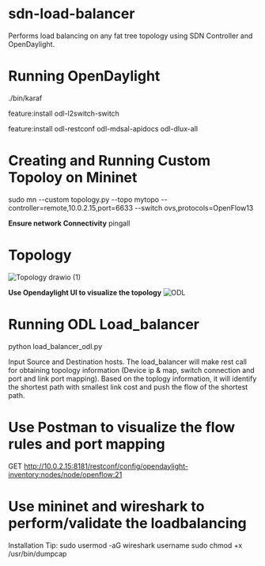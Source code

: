 # sdn-load-balancer
Performs load balancing on any fat tree topology using SDN Controller and OpenDaylight.

# Running OpenDaylight
./bin/karaf

feature:install odl-l2switch-switch

feature:install odl-restconf odl-mdsal-apidocs odl-dlux-all

# Creating and Running Custom Topoloy on Mininet
sudo mn --custom topology.py --topo mytopo --controller=remote,10.0.2.15,port=6633 --switch ovs,protocols=OpenFlow13


**Ensure network Connectivity**
pingall

# Topology

![Topology drawio (1)](https://github.com/user-attachments/assets/2c592085-0e40-4270-a3ab-14f8d1d0f661)

**Use Opendaylight UI to visualize the topology**
![ODL](https://github.com/user-attachments/assets/99149ded-b7b2-4c60-93df-cb53a77f93d0)

# Running ODL Load_balancer
python load_balancer_odl.py

Input Source and Destination hosts. The load_balancer will make rest call for obtaining topology information (Device ip & map, switch connection and port and link port mapping). Based on the toplogy information,
it will identify the shortest path with smallest link cost and push the flow of the shortest path. 

# Use Postman to visualize the flow rules and port mapping
GET http://10.0.2.15:8181/restconf/config/opendaylight-inventory:nodes/node/openflow:21

# Use mininet and wireshark to perform/validate the loadbalancing
Installation Tip:
sudo usermod -aG wireshark username
sudo chmod +x /usr/bin/dumpcap









